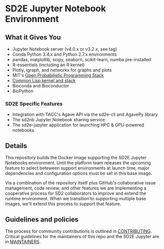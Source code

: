 # SD2E Jupyter Notebook Environment

## What it Gives You

* Jupyter Notebook server (v4.0.x or v3.2.x, see tag)
* Conda Python 3.4.x and Python 2.7.x environments
* pandas, matplotlib, scipy, seaborn, scikit-learn, numba pre-installed
* R-essentials (including an R kernel)
* Plotly, igraph, and networkx for graphs and plots
* MIT's [Open Probabilistic Programming Stack](http://probcomp.org/)
* [Common Lisp kernel and stack](http://www.sbcl.org/)
* Bioconda and Bioconductor
* BioPython

### SD2E Specific Features

* Integration with TACC's Agave API via the sd2e-cli and AgavePy library
* The sd2nb Jupyter Notebook sharing service
* The sd2e-jupyter application for launching HPC & GPU-powered notebooks

## Details

This repository builds the Docker image supporting the SD2E Jupyter Notebooks environment. Until the platform team releases the upcoming feature to select beteween support environments at launch time, major dependencies and configuration options must be set in this base image. 

Via a combination of the repository itself plus GitHub's collaborative issue management, code review, and other features we are implementing a cooperative process for SD2 collaborators to improve and extend the runtime environment. When we transition to supporting multiple base images, we'll extend this process to support that feature.

## Guidelines and policies

The process for community contributions is outlined in [CONTRIBUTING](./CONTRIBUTING.md). Critical guidelines for the maintainers of this repo and the SD2E Jupyter are in [MAINTAINERS](./MAINTAINERS.md). 

